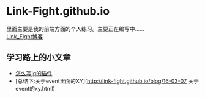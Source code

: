 # Link-Fight.github.io

里面主要是我的前端方面的个人练习。主要正在编写中......<br>
[Link_Fight博客](http://link-fight.github.io/)

## 学习路上的小文章

  * [怎么写jq的插件](http://link-fight.github.io/blog/16-03-04%20jq_%E6%8F%92%E4%BB%B6.html)
  * [总结下:关于event里面的XY](http://link-fight.github.io/blog/16-03-07 关于event的xy.html)

